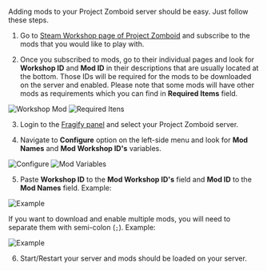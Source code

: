 Adding mods to your Project Zomboid server should be easy. Just follow these steps.

1. Go to [Steam Workshop page of Project Zomboid](https://steamcommunity.com/app/108600/workshop) and subscribe to the mods that you would like to play with.

2. Once you subscribed to mods, go to their individual pages and look for **Workshop ID** and **Mod ID** in their descriptions that are usually located at the bottom. Those IDs will be required for the mods to be downloaded on the server and enabled.
Please note that some mods will have other mods as requirements which you can find in **Required Items** field.

![Workshop Mod](../images/workshop-mod.png)
![Required Itens](../images/required-items.png)

3. Login to the [Fragify panel](https://panel.fragify.net/auth/login) and select your Project Zomboid server.
    
4. Navigate to **Configure** option on the left-side menu and look for **Mod Names** and **Mod Workshop ID's** variables.

![Configure](../images/configure.png)
![Mod Variables](../images/mod-variables.png)

5. Paste **Workshop ID** to the **Mod Workshop ID's** field and **Mod ID** to the **Mod Names** field.
Example:

![Example](../images/example-mods.png)

If you want to download and enable multiple mods, you will need to separate them with semi-colon (`;`). Example:

![Example](../images/example-multiple-mods.png)

6.  Start/Restart your server and mods should be loaded on your server.